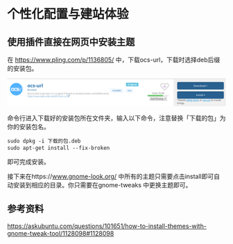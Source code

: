 # 个性化配置与建站体验

## 使用插件直接在网页中安装主题

在 https://www.pling.com/p/1136805/ 中，下载ocs-url，下载时选择deb后缀的安装包。

![](images/ocs-url-download.png)

命令行进入下载好的安装包所在文件夹，输入以下命令，注意替换「下载的包」为你的安装包名。

```shell
sudo dpkg -i 下载的包.deb
sudo apt-get install --fix-broken
```

即可完成安装。

接下来在https://www.gnome-look.org/ 中所有的主题只需要点击install即可自动安装到相应的目录。你只需要在gnome-tweaks 中更换主题即可。

## 参考资料
https://askubuntu.com/questions/101651/how-to-install-themes-with-gnome-tweak-tool/1128098#1128098